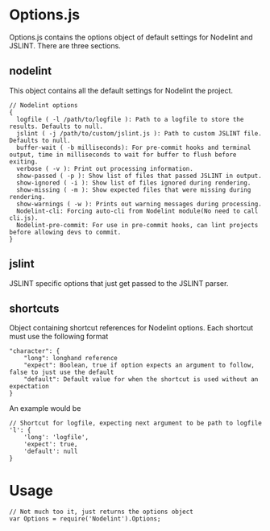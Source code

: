 Options.js
==========

Options.js contains the options object of default settings for Nodelint and JSLINT. There are three sections.



nodelint
--------

This object contains all the default settings for Nodelint the project.

	// Nodelint options
	{
	  logfile ( -l /path/to/logfile ): Path to a logfile to store the results. Defaults to null.
	  jslint ( -j /path/to/custom/jslint.js ): Path to custom JSLINT file. Defaults to null.
	  buffer-wait ( -b milliseconds): For pre-commit hooks and terminal output, time in milliseconds to wait for buffer to flush before exiting.
	  verbose ( -v ): Print out processing information.
	  show-passed ( -p ): Show list of files that passed JSLINT in output.
	  show-ignored ( -i ): Show list of files ignored during rendering.
	  show-missing ( -m ): Show expected files that were missing during rendering.
	  show-warnings ( -w ): Prints out warning messages during processing.
	  Nodelint-cli: Forcing auto-cli from Nodelint module(No need to call cli.js).
	  Nodelint-pre-commit: For use in pre-commit hooks, can lint projects before allowing devs to commit.
	}


jslint
------

JSLINT specific options that just get passed to the JSLINT parser.



shortcuts
----------

Object containing shortcut references for Nodelint options. Each shortcut must use the following format

	"character": {
		"long": longhand reference
		"expect": Boolean, true if option expects an argument to follow, false to just use the default
		"default": Default value for when the shortcut is used without an expectation
	}

An example would be

	// Shortcut for logfile, expecting next argument to be path to logfile
	'l': {
		'long': 'logfile',
		'expect': true,
		'default': null
	}



Usage
=====

	// Not much too it, just returns the options object
	var Options = require('Nodelint').Options;
